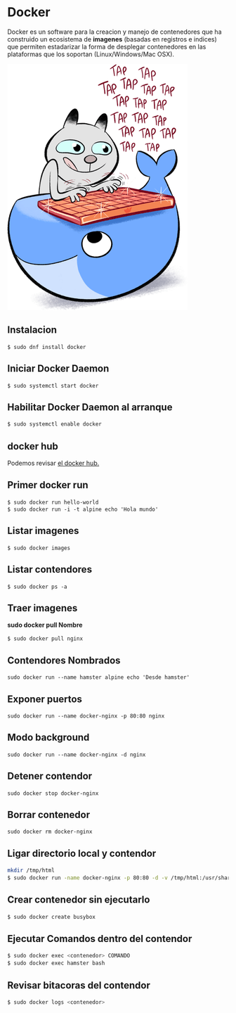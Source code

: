 # Docker

Docker es un software para la creacion y manejo de contenedores que ha construido un ecosistema de **imagenes** 
(basadas en registros e indices) que permiten estadarizar la forma de desplegar contenedores en las plataformas que
los soportan (Linux/Windows/Mac OSX).

![cool cat](images/catkeyboard%402x-min.png)

## Instalacion

```
$ sudo dnf install docker
```
## Iniciar Docker Daemon
```
$ sudo systemctl start docker
```
## Habilitar Docker Daemon al arranque 
```bash 
$ sudo systemctl enable docker
```

## docker hub 

Podemos revisar [el docker hub.](https://hub.docker.com/explore/)

## Primer docker run

```
$ sudo docker run hello-world
$ sudo docker run -i -t alpine echo 'Hola mundo'
```
## Listar imagenes
```
$ sudo docker images
```

## Listar contendores 

```
$ sudo docker ps -a
```
## Traer imagenes
**sudo docker pull Nombre**
```
$ sudo docker pull nginx
```
## Contendores Nombrados
```
sudo docker run --name hamster alpine echo 'Desde hamster'
```
## Exponer puertos
```
sudo docker run --name docker-nginx -p 80:80 nginx
```
## Modo background
```
sudo docker run --name docker-nginx -d nginx
```
## Detener contendor
```
sudo docker stop docker-nginx
```
## Borrar contenedor
```
sudo docker rm docker-nginx 
```
## Ligar directorio local y contendor
```bash
mkdir /tmp/html
$ sudo docker run -name docker-nginx -p 80:80 -d -v /tmp/html:/usr/share/nginx/html nginx
```
## Crear contenedor sin ejecutarlo
```bash
$ sudo docker create busybox
```

## Ejecutar Comandos dentro del contendor
```bash
$ sudo docker exec <contenedor> COMANDO
$ sudo docker exec hamster bash
```
## Revisar bitacoras del contendor
```bash
$ sudo docker logs <contenedor>
```
